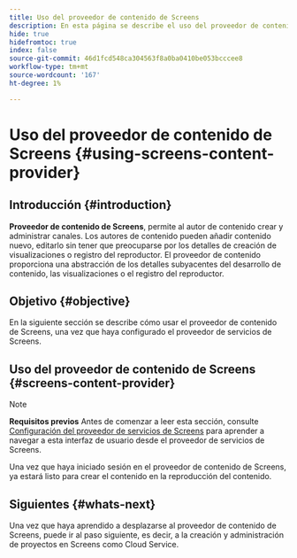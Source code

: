 ```yaml
---
title: Uso del proveedor de contenido de Screens
description: En esta página se describe el uso del proveedor de contenido de Screens.
hide: true
hidefromtoc: true
index: false
source-git-commit: 46d1fcd548ca304563f8a0ba0410be053bcccee8
workflow-type: tm+mt
source-wordcount: '167'
ht-degree: 1%

---
```



# Uso del proveedor de contenido de Screens {#using-screens-content-provider}

## Introducción {#introduction}

**Proveedor de contenido de Screens**, permite al autor de contenido crear y administrar canales. Los autores de contenido pueden añadir contenido nuevo, editarlo sin tener que preocuparse por los detalles de creación de visualizaciones o registro del reproductor. El proveedor de contenido proporciona una abstracción de los detalles subyacentes del desarrollo de contenido, las visualizaciones o el registro del reproductor.

## Objetivo {#objective}

En la siguiente sección se describe cómo usar el proveedor de contenido de Screens, una vez que haya configurado el proveedor de servicios de Screens.

## Uso del proveedor de contenido de Screens {#screens-content-provider}

>[!NOTE]
>**Requisitos previos**
>Antes de comenzar a leer esta sección, consulte [Configuración del proveedor de servicios de Screens](/help/screens-cloud/setting-up-project/setting-up-screens-services-provider.md) para aprender a navegar a esta interfaz de usuario desde el proveedor de servicios de Screens.

Una vez que haya iniciado sesión en el proveedor de contenido de Screens, ya estará listo para crear el contenido en la reproducción del contenido.

## Siguientes {#whats-next}

Una vez que haya aprendido a desplazarse al proveedor de contenido de Screens, puede ir al paso siguiente, es decir, a la creación y administración de proyectos en Screens como Cloud Service.


